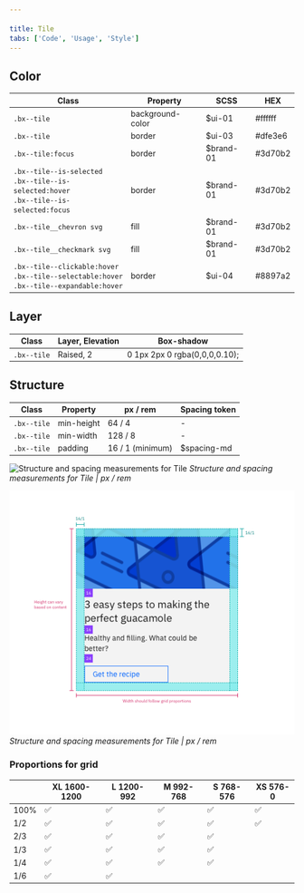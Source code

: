 ```yaml
---

title: Tile
tabs: ['Code', 'Usage', 'Style']
---
```


## Color

| Class                                                                                                | Property         | SCSS      | HEX     |
| ---------------------------------------------------------------------------------------------------- | ---------------- | --------- | ------- |
| `.bx--tile`                                                                                          | background-color | $ui-01    | #ffffff |
| `.bx--tile`                                                                                          | border           | $ui-03    | #dfe3e6 |
| `.bx--tile:focus`                                                                                    | border           | $brand-01 | #3d70b2 |
| `.bx--tile--is-selected` </br> `.bx--tile--is-selected:hover` </br> `.bx--tile--is-selected:focus`   | border           | $brand-01 | #3d70b2 |
| `.bx--tile__chevron svg`                                                                             | fill             | $brand-01 | #3d70b2 |
| `.bx--tile__checkmark svg`                                                                           | fill             | $brand-01 | #3d70b2 |
| `.bx--tile--clickable:hover` </br> `.bx--tile--selectable:hover` </br> `.bx--tile--expandable:hover` | border           | $ui-04    | #8897a2 |

## Layer

| Class       | Layer, Elevation | Box-shadow                    |
| ----------- | ---------------- | ----------------------------- |
| `.bx--tile` | Raised, 2        | 0 1px 2px 0 rgba(0,0,0,0.10); |

## Structure

| Class       | Property   | px / rem         | Spacing token |
| ----------- | ---------- | ---------------- | ------------- |
| `.bx--tile` | min-height | 64 / 4           | -             |
| `.bx--tile` | min-width  | 128 / 8          | -             |
| `.bx--tile` | padding    | 16 / 1 (minimum) | $spacing-md   |

![Structure and spacing measurements for Tile](images/tile-style-3.png)
_Structure and spacing measurements for Tile | px / rem_

![Structure and spacing measurements for Tile](images/tile-style-2.png)
_Structure and spacing measurements for Tile | px / rem_

### Proportions for grid

|      | XL 1600-1200 | L 1200-992 | M 992-768 | S 768-576 | XS 576-0 |
| ---- | ------------ | ---------- | --------- | --------- | -------- |
| 100% | ✅           | ✅         | ✅        | ✅        | ✅       |
| 1/2  | ✅           | ✅         | ✅        | ✅        | ✅       |
| 2/3  | ✅           | ✅         | ✅        | ✅        |          |
| 1/3  | ✅           | ✅         | ✅        | ✅        |          |
| 1/4  | ✅           | ✅         | ✅        | ✅        |          |
| 1/6  | ✅           | ✅         |           |           |          |